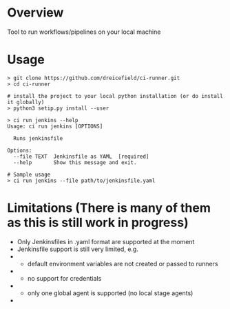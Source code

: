 # Overview
Tool to run workflows/pipelines on your local machine

# Usage
```shell
> git clone https://github.com/dreicefield/ci-runner.git
> cd ci-runner

# install the project to your local python installation (or do install it globally)
> python3 setip.py install --user

> ci run jenkins --help
Usage: ci run jenkins [OPTIONS]

  Runs jenkinsfile

Options:
  --file TEXT  Jenkinsfile as YAML  [required]
  --help       Show this message and exit.

# Sample usage
> ci run jenkins --file path/to/jenkinsfile.yaml
```


# Limitations (There is many of them as this is still work in progress)
- Only Jenkinsfiles in .yaml format are supported at the moment
- Jenkinsfile support is still very limited, e.g.
- - default environment variables are not created or passed to runners
- - no support for credentials
- - only one global agent is supported (no local stage agents)
-
